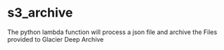 # s3_archive
The python lambda function will process a json file and archive the Files provided to Glacier Deep Archive
